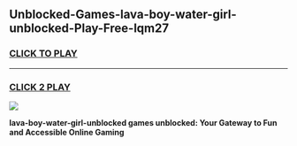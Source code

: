 
## Unblocked-Games-lava-boy-water-girl-unblocked-Play-Free-lqm27
<h3>
<a href="https://premium76.site?title=lava-boy-water-girl-unblocked&ref=20M">CLICK TO PLAY</a></h3>
<hr>

<h3>
<a href="https://premium76.site?title=lava-boy-water-girl-unblocked&ref=20M">CLICK 2 PLAY</a>
  
</h3>

<a href="https://premium76.site?title=lava-boy-water-girl-unblocked&ref=19M"><img src="https://clearcache.store/games.png"></a>


**lava-boy-water-girl-unblocked games unblocked: Your Gateway to Fun and Accessible Online Gaming**

